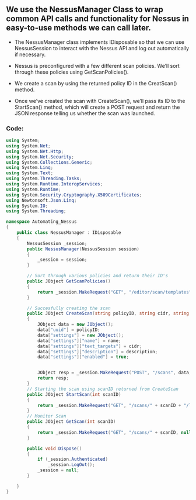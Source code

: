 ## We use the NessusManager Class to wrap common API calls and functionality for Nessus in easy-to-use methods we can call later.

* The NessusManager class implements IDisposable so that we can use NessusSession to interact with the Nessus API and log out automatically if necessary.

* Nessus is preconfigured with a few different scan policies. We’ll sort through these policies using
GetScanPolicies().

* We create a scan by using the returned policy ID in the CreatScan() method. 

* Once we’ve created the scan with CreateScan(), we’ll pass its ID to the StartScan() method, which will create a POST request and return the JSON response telling us whether the scan was launched.


### Code: 

```csharp
using System;
using System.Net;
using System.Net.Http;
using System.Net.Security;
using System.Collections.Generic;
using System.Linq;
using System.Text;
using System.Threading.Tasks;
using System.Runtime.InteropServices;
using System.Runtime;
using System.Security.Cryptography.X509Certificates;
using Newtonsoft.Json.Linq;
using System.IO;
using System.Threading;

namespace Automating_Nessus
{
    public class NessusManager : IDisposable
    {
        NessusSession _session;
        public NessusManager(NessusSession session)
        {
            _session = session;
        }

        // Sort through various policies and return their ID's
        public JObject GetScanPolicies()
        {
            return _session.MakeRequest("GET", "/editor/scan/templates", null, _session.Token);
        }

        // Succesfully creating the scan
        public JObject CreateScan(string policyID, string cidr, string name, string description)
        {
            JObject data = new JObject();
            data["uuid"] = policyID;
            data["settings"] = new JObject();
            data["settings"]["name"] = name;
            data["settings"]["text_targets"] = cidr;
            data["settings"]["description"] = description;
            data["settings"]["enabled"] = true;


            JObject resp = _session.MakeRequest("POST", "/scans", data, _session.Token);
            return resp;
        }
        // Starting the scan using scanID returned from CreateScan
        public JObject StartScan(int scanID)
        {
            return _session.MakeRequest("GET", "/scans/" + scanID + "/launch", null, _session.Token);
        }
        // Monitor Scan
        public JObject GetScan(int scanID)
        {
            return _session.MakeRequest("GET", "/scans/" + scanID, null, _session.Token);
        }

        public void Dispose()
        {
            if (_session.Authenticated)
                _session.LogOut();
            _session = null;
        }

    }
}
```
